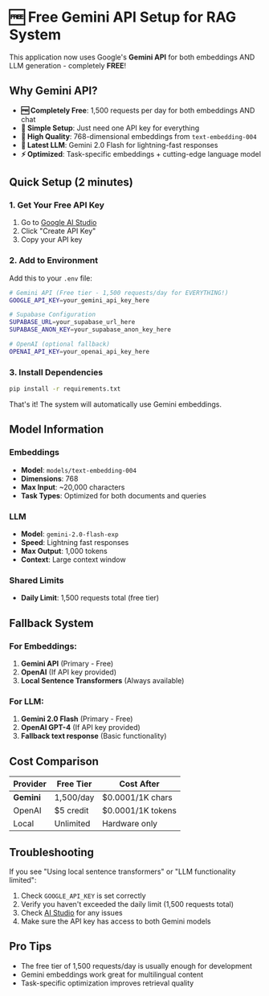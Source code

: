 # 🆓 Free Gemini API Setup for RAG System

This application now uses Google's **Gemini API** for both embeddings AND LLM generation - completely **FREE**!

## Why Gemini API?

- **🆓 Completely Free**: 1,500 requests per day for both embeddings AND chat
- **🔑 Simple Setup**: Just need one API key for everything
- **📏 High Quality**: 768-dimensional embeddings from `text-embedding-004`
- **🚀 Latest LLM**: Gemini 2.0 Flash for lightning-fast responses
- **⚡ Optimized**: Task-specific embeddings + cutting-edge language model

## Quick Setup (2 minutes)

### 1. Get Your Free API Key

1. Go to [Google AI Studio](https://aistudio.google.com/app/apikey)
2. Click "Create API Key"
3. Copy your API key

### 2. Add to Environment

Add this to your `.env` file:

```bash
# Gemini API (Free tier - 1,500 requests/day for EVERYTHING!)
GOOGLE_API_KEY=your_gemini_api_key_here

# Supabase Configuration  
SUPABASE_URL=your_supabase_url_here
SUPABASE_ANON_KEY=your_supabase_anon_key_here

# OpenAI (optional fallback)
OPENAI_API_KEY=your_openai_api_key_here
```

### 3. Install Dependencies

```bash
pip install -r requirements.txt
```

That's it! The system will automatically use Gemini embeddings.

## Model Information

### Embeddings
- **Model**: `models/text-embedding-004`
- **Dimensions**: 768
- **Max Input**: ~20,000 characters
- **Task Types**: Optimized for both documents and queries

### LLM
- **Model**: `gemini-2.0-flash-exp`
- **Speed**: Lightning fast responses
- **Max Output**: 1,000 tokens
- **Context**: Large context window

### Shared Limits
- **Daily Limit**: 1,500 requests total (free tier)

## Fallback System

### For Embeddings:
1. **Gemini API** (Primary - Free)
2. **OpenAI** (If API key provided)
3. **Local Sentence Transformers** (Always available)

### For LLM:
1. **Gemini 2.0 Flash** (Primary - Free)
2. **OpenAI GPT-4** (If API key provided)
3. **Fallback text response** (Basic functionality)

## Cost Comparison

| Provider | Free Tier | Cost After |
|----------|-----------|------------|
| **Gemini** | 1,500/day | $0.0001/1K chars |
| OpenAI | $5 credit | $0.0001/1K tokens |
| Local | Unlimited | Hardware only |

## Troubleshooting

If you see "Using local sentence transformers" or "LLM functionality limited":

1. Check `GOOGLE_API_KEY` is set correctly
2. Verify you haven't exceeded the daily limit (1,500 requests total)
3. Check [AI Studio](https://aistudio.google.com/) for any issues
4. Make sure the API key has access to both Gemini models

## Pro Tips

- The free tier of 1,500 requests/day is usually enough for development
- Gemini embeddings work great for multilingual content
- Task-specific optimization improves retrieval quality 